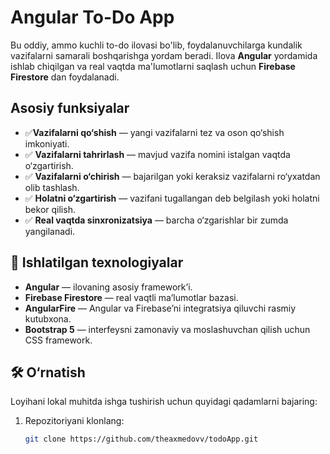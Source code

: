 # Angular To-Do App

Bu oddiy, ammo kuchli to-do ilovasi bo'lib, foydalanuvchilarga kundalik vazifalarni samarali boshqarishga yordam beradi. Ilova **Angular** yordamida ishlab chiqilgan va real vaqtda ma'lumotlarni saqlash uchun **Firebase Firestore** dan foydalanadi.

## Asosiy funksiyalar

- ✅**Vazifalarni qo‘shish** — yangi vazifalarni tez va oson qo‘shish imkoniyati.
- ✅ **Vazifalarni tahrirlash** — mavjud vazifa nomini istalgan vaqtda o‘zgartirish.
- ✅ **Vazifalarni o‘chirish** — bajarilgan yoki keraksiz vazifalarni ro‘yxatdan olib tashlash.
- ✅ **Holatni o‘zgartirish** — vazifani tugallangan deb belgilash yoki holatni bekor qilish.
- ✅ **Real vaqtda sinxronizatsiya** — barcha o‘zgarishlar bir zumda yangilanadi.

## 🚀 Ishlatilgan texnologiyalar

- **Angular** — ilovaning asosiy framework’i.
- **Firebase Firestore** — real vaqtli ma’lumotlar bazasi.
- **AngularFire** — Angular va Firebase’ni integratsiya qiluvchi rasmiy kutubxona.
- **Bootstrap 5** — interfeysni zamonaviy va moslashuvchan qilish uchun CSS framework.

## 🛠️ O‘rnatish

Loyihani lokal muhitda ishga tushirish uchun quyidagi qadamlarni bajaring:

1. Repozitoriyani klonlang:
   ```bash
   git clone https://github.com/theaxmedovv/todoApp.git
